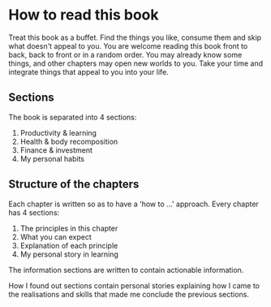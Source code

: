 # How to read this book

Treat this book as a buffet. Find the things you like, consume them and skip what doesn't appeal to you. You are welcome reading this book front to back, back to front or in a random order. You may already know some things, and other chapters may open new worlds to you. Take your time and integrate things that appeal to you into your life.

## Sections

The book is separated into 4 sections:

1. Productivity & learning
2. Health & body recomposition
3. Finance & investment
4. My personal habits

## Structure of the chapters

Each chapter is written so as to have a 'how to ...' approach. Every chapter has 4 sections:

1. The principles in this chapter
2. What you can expect
3. Explanation of each principle
4. My personal story in learning

The information sections are written to contain actionable information.

How I found out sections contain personal stories explaining how I came to the realisations and skills that made me conclude the previous sections.

<div id='pdfonly' style='display: none; min-height: 100vh;'>
[[toc]]
</div>